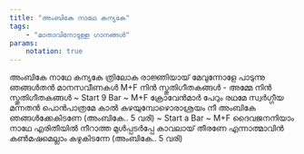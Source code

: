 ```yaml
---
title: "അംബികേ നാഥേ കന്യകേ"
tags:
    - "മാതാവിനോടുള്ള ഗാനങ്ങൾ"
params:
    notation: true
---
```


അംബികേ നാഥേ കന്യകേ
ത്രിലോക രാജ്ഞിയായ് മേവുന്നോളേ
പാടുന്നു ഞങ്ങൾതൻ
മാനസവീണകൾ
M+F
നിൻ സ്തുതിഗീതകങ്ങൾ - അമ്മേ
നിൻ സ്തുതിഗീതകങ്ങൾ
~ Start 9 Bar ~
M+F
ക്രോവേൻമാർ പേറും രഥമേ
സ്വർഗ്ഗീയ മന്നതൻ പൊൻപാത്രമേ
കാൽ കുഴയുമ്പോഴൊരാശ്രയം നീ
അംബികേ ഞങ്ങൾക്കേകിടണേ
(അംബികേ.. 5 വരി)
~ Start a Bar ~
M+F
ദൈവജനനിയാം നാഥേ
എരിതീയിൽ നീറാത്ത മുൾപ്പടർപ്പേ
കാവലായ് തീരണേ എന്നാത്മാവിൻ
കൺമഷമെല്ലാം കഴുകിടന്നേ
(അംബികേ.. 5 വരി)
